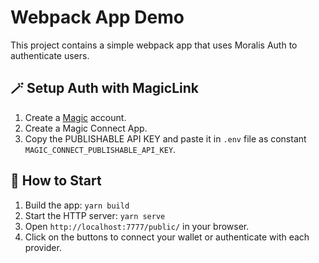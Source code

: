 # Webpack App Demo

This project contains a simple webpack app that uses Moralis Auth to authenticate users.

## 🪄 Setup Auth with MagicLink

1. Create a [Magic](https://magic.link/) account.
2. Create a Magic Connect App.
3. Copy the PUBLISHABLE API KEY and paste it in `.env` file as constant `MAGIC_CONNECT_PUBLISHABLE_API_KEY`.

## 🚀 How to Start

1. Build the app: `yarn build`
2. Start the HTTP server: `yarn serve`
3. Open `http://localhost:7777/public/` in your browser.
4. Click on the buttons to connect your wallet or authenticate with each provider.
